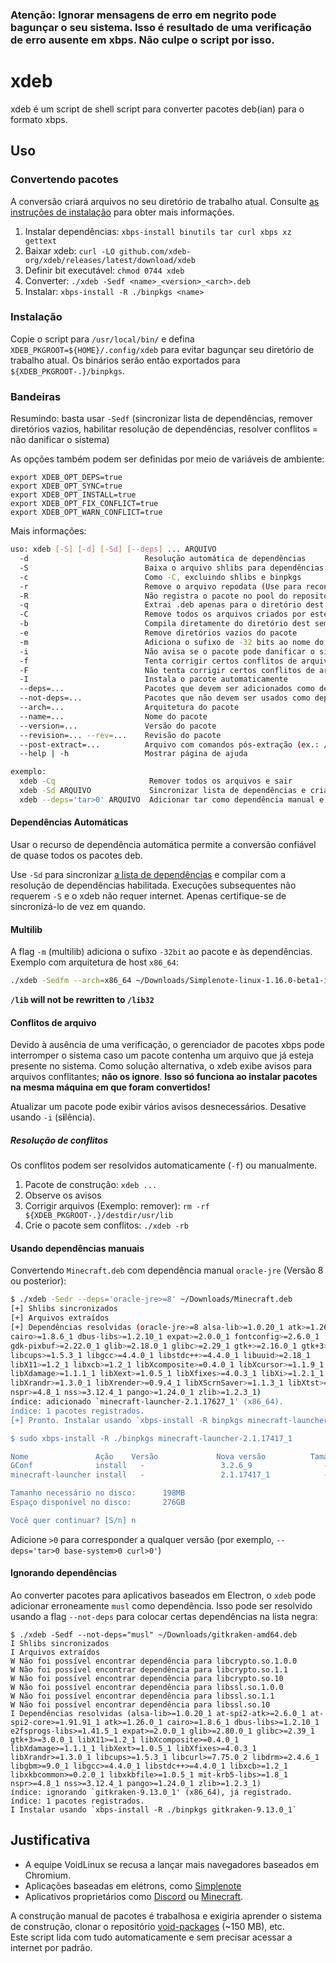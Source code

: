 ### Atenção: Ignorar mensagens de erro em negrito pode bagunçar o seu sistema. Isso é resultado de uma verificação de erro ausente em xbps. Não culpe o script por isso.

# xdeb
xdeb é um script de shell script para converter pacotes deb(ian) para o formato xbps.

## Uso

### Convertendo pacotes
A conversão criará arquivos no seu diretório de trabalho atual. Consulte [as instruções de instalação](#Instalação) para obter mais informações.

1. Instalar dependências: `xbps-install binutils tar curl xbps xz gettext`
2. Baixar xdeb: `curl -LO github.com/xdeb-org/xdeb/releases/latest/download/xdeb`
3. Definir bit executável: `chmod 0744 xdeb`
4. Converter: `./xdeb -Sedf <name>_<version>_<arch>.deb`
5. Instalar: `xbps-install -R ./binpkgs <name>`

### Instalação
Copie o script para `/usr/local/bin/` e defina `XDEB_PKGROOT=${HOME}/.config/xdeb` para evitar bagunçar seu diretório de trabalho atual.
Os binários serão então exportados para `${XDEB_PKGROOT-.}/binpkgs`.

### Bandeiras
Resumindo: basta usar `-Sedf` (sincronizar lista de dependências, remover diretórios vazios, habilitar resolução de dependências, resolver conflitos = não danificar o sistema)

As opções também podem ser definidas por meio de variáveis ​​de ambiente:
```
export XDEB_OPT_DEPS=true
export XDEB_OPT_SYNC=true
export XDEB_OPT_INSTALL=true
export XDEB_OPT_FIX_CONFLICT=true
export XDEB_OPT_WARN_CONFLICT=true
```

Mais informações:
```sh
uso: xdeb [-S] [-d] [-Sd] [--deps] ... ARQUIVO
  -d                          Resolução automática de dependências
  -S                          Baixa o arquivo shlibs para dependências automáticas
  -c                          Como -C, excluindo shlibs e binpkgs
  -r                          Remove o arquivo repodata (Use para reconstruir)
  -R                          Não registra o pacote no pool do repositório.
  -q                          Extrai .deb apenas para o diretório dest, não compila
  -C                          Remove todos os arquivos criados por este script
  -b                          Compila diretamente do diretório dest sem um arquivo .deb
  -e                          Remove diretórios vazios do pacote
  -m                          Adiciona o sufixo de -32 bits ao nome do pacote
  -i                          Não avisa se o pacote pode danificar o sistema
  -f                          Tenta corrigir certos conflitos de arquivo (obsoleto)
  -F                          Não tenta corrigir certos conflitos de arquivo
  -I                          Instala o pacote automaticamente
  --deps=...                  Pacotes que devem ser adicionados como dependências
  --not-deps=...              Pacotes que não devem ser usados ​​como dependências
  --arch=...                  Arquitetura do pacote
  --name=...                  Nome do pacote
  --version=...               Versão do pacote
  --revision=... --rev=...    Revisão do pacote
  --post-extract=...          Arquivo com comandos pós-extração (ex.: /dev/stdin)
  --help | -h                 Mostrar página de ajuda

exemplo:
  xdeb -Cq                     Remover todos os arquivos e sair
  xdeb -Sd ARQUIVO             Sincronizar lista de dependências e criar pacote
  xdeb --deps='tar>0' ARQUIVO  Adicionar tar como dependência manual e criar pacote
```

#### Dependências Automáticas
Usar o recurso de dependência automática permite a conversão confiável de quase todos os pacotes deb.

Use `-Sd` para sincronizar [a lista de dependências](https://raw.githubusercontent.com/void-linux/void-packages/master/common/shlibs) e compilar com a resolução de dependências habilitada.
Execuções subsequentes não requerem `-S` e o xdeb não requer internet. Apenas certifique-se de sincronizá-lo de vez em quando.

#### Multilib
A flag `-m` (multilib) adiciona o sufixo `-32bit` ao pacote e às dependências.
Exemplo com arquitetura de host `x86_64`:
```sh
./xdeb -Sedfm --arch=x86_64 ~/Downloads/Simplenote-linux-1.16.0-beta1-i386.deb
```
**`/lib` will not be rewritten to `/lib32`**

#### Conflitos de arquivo
Devido à ausência de uma verificação, o gerenciador de pacotes xbps pode interromper o sistema caso um pacote contenha um arquivo que já esteja presente no sistema.
Como solução alternativa, o xdeb exibe avisos para arquivos conflitantes; **não os ignore**.
**Isso só funciona ao instalar pacotes na mesma máquina em que foram convertidos!**

Atualizar um pacote pode exibir vários avisos desnecessários. Desative usando `-i` (s**i**lência).

##### Resolução de conflitos
Os conflitos podem ser resolvidos automaticamente (`-f`) ou manualmente.

1. Pacote de construção: `xdeb ...`
2. Observe os avisos
3. Corrigir arquivos (Exemplo: remover): `rm -rf ${XDEB_PKGROOT-.}/destdir/usr/lib`
4. Crie o pacote sem conflitos: `./xdeb -rb`

#### Usando dependências manuais
Convertendo `Minecraft.deb` com dependência manual `oracle-jre` (Versão 8 ou posterior):
```sh
$ ./xdeb -Sedr --deps='oracle-jre>=8' ~/Downloads/Minecraft.deb
[+] Shlibs sincronizados
[+] Arquivos extraídos
[+] Dependências resolvidas (oracle-jre>=8 alsa-lib>=1.0.20_1 atk>=1.26.0_1
cairo>=1.8.6_1 dbus-libs>=1.2.10_1 expat>=2.0.0_1 fontconfig>=2.6.0_1
gdk-pixbuf>=2.22.0_1 glib>=2.18.0_1 glibc>=2.29_1 gtk+>=2.16.0_1 gtk+3>=3.0.0_1
libcups>=1.5.3_1 libgcc>=4.4.0_1 libstdc++>=4.4.0_1 libuuid>=2.18_1
libX11>=1.2_1 libxcb>=1.2_1 libXcomposite>=0.4.0_1 libXcursor>=1.1.9_1
libXdamage>=1.1.1_1 libXext>=1.0.5_1 libXfixes>=4.0.3_1 libXi>=1.2.1_1
libXrandr>=1.3.0_1 libXrender>=0.9.4_1 libXScrnSaver>=1.1.3_1 libXtst>=1.0.3_1
nspr>=4.8_1 nss>=3.12.4_1 pango>=1.24.0_1 zlib>=1.2.3_1)
índice: adicionado `minecraft-launcher-2.1.17627_1' (x86_64).
índice: 1 pacotes registrados.
[+] Pronto. Instalar usando `xbps-install -R binpkgs minecraft-launcher-2.1.17627_1`

$ sudo xbps-install -R ./binpkgs minecraft-launcher-2.1.17417_1

Nome               Ação    Versão             Nova versão          Tamanho do download
GConf              install   -                 3.2.6_9                - 
minecraft-launcher install   -                 2.1.17417_1            - 

Tamanho necessário no disco:      198MB
Espaço disponível no disco:       276GB

Você quer continuar? [S/n] n
```
Adicione `>0` para corresponder a qualquer versão (por exemplo, `--deps='tar>0 base-system>0 curl>0'`)


#### Ignorando dependências

Ao converter pacotes para aplicativos baseados em Electron, o `xdeb` pode
adicionar erroneamente `musl` como dependência. Isso pode ser resolvido usando a flag 
`--not-deps` para colocar certas dependências na lista negra:

```
$ ./xdeb -Sedf --not-deps="musl" ~/Downloads/gitkraken-amd64.deb
I Shlibs sincronizados
I Arquivos extraídos
W Não foi possível encontrar dependência para libcrypto.so.1.0.0
W Não foi possível encontrar dependência para libcrypto.so.1.1
W Não foi possível encontrar dependência para libcrypto.so.10
W Não foi possível encontrar dependência para libssl.so.1.0.0
W Não foi possível encontrar dependência para libssl.so.1.1
W Não foi possível encontrar dependência para libssl.so.10
I Dependências resolvidas (alsa-lib>=1.0.20_1 at-spi2-atk>=2.6.0_1 at-spi2-core>=1.91.91_1 atk>=1.26.0_1 cairo>=1.8.6_1 dbus-libs>=1.2.10_1 e2fsprogs-libs>=1.41.5_1 expat>=2.0.0_1 glib>=2.80.0_1 glibc>=2.39_1 gtk+3>=3.0.0_1 libX11>=1.2_1 libXcomposite>=0.4.0_1 libXdamage>=1.1.1_1 libXext>=1.0.5_1 libXfixes>=4.0.3_1 libXrandr>=1.3.0_1 libcups>=1.5.3_1 libcurl>=7.75.0_2 libdrm>=2.4.6_1 libgbm>=9.0_1 libgcc>=4.4.0_1 libstdc++>=4.4.0_1 libxcb>=1.2_1 libxkbcommon>=0.2.0_1 libxkbfile>=1.0.5_1 mit-krb5-libs>=1.8_1 nspr>=4.8_1 nss>=3.12.4_1 pango>=1.24.0_1 zlib>=1.2.3_1)
índice: ignorando `gitkraken-9.13.0_1' (x86_64), já registrado.
índice: 1 pacotes registrados.
I Instalar usando `xbps-install -R ./binpkgs gitkraken-9.13.0_1`
```

## Justificativa

- A equipe VoidLinux se recusa a lançar mais navegadores baseados em Chromium.
- Aplicações baseadas em elétrons, como [Simplenote](https://simplenote.com/)
- Aplicativos proprietários como [Discord](https://discord.gg) ou [Minecraft](https://minecraft.net).

A construção manual de pacotes é trabalhosa e exigiria aprender o sistema de construção, clonar o repositório [void-packages](https://github.com/void-linux/void-packages) (~150 MB), etc.<br>
Este script lida com tudo automaticamente e sem precisar acessar a internet por padrão.

